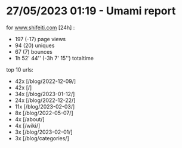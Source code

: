 # 27/05/2023 01:19 - Umami report
for www.shifeiti.com [24h] :

 - 197 (-17) page views
 - 94 (20) uniques
 - 67 (7) bounces
 - 1h 52' 44'' (-3h 7' 15'') totaltime


top 10 urls:
 - 42x [/blog/2022-12-09/]
 - 42x [/]
 - 34x [/blog/2023-01-12/]
 - 24x [/blog/2022-12-22/]
 - 11x [/blog/2023-02-03/]
 - 8x [/blog/2022-05-07/]
 - 4x [/about/]
 - 4x [/wiki/]
 - 3x [/blog/2023-02-01/]
 - 3x [/blog/categories/]


